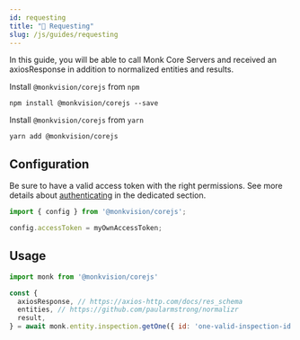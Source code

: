 ```yaml
---
id: requesting
title: "📨 Requesting"
slug: /js/guides/requesting
---
```


In this guide, you will be able to call Monk Core Servers
and received an axiosResponse in addition to normalized entities and results.

Install `@monkvision/corejs` from `npm`
```npm
npm install @monkvision/corejs --save
```

Install `@monkvision/corejs` from `yarn`
```yarn
yarn add @monkvision/corejs
```

## Configuration
Be sure to have a valid access token with the right permissions.
See more details about [authenticating](/monkjs/docs/js/guides/authenticating) in the dedicated section.

```js
import { config } from '@monkvision/corejs';

config.accessToken = myOwnAccessToken;
```

## Usage
```js
import monk from '@monkvision/corejs'

const {
  axiosResponse, // https://axios-http.com/docs/res_schema
  entities, // https://github.com/paularmstrong/normalizr
  result,
} = await monk.entity.inspection.getOne({ id: 'one-valid-inspection-id' })
```
